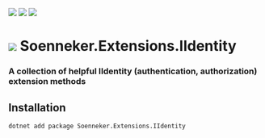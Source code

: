 ﻿[![](https://img.shields.io/nuget/v/soenneker.extensions.iidentity.svg?style=for-the-badge)](https://www.nuget.org/packages/soenneker.extensions.iidentity/)
[![](https://img.shields.io/github/actions/workflow/status/soenneker/soenneker.extensions.iidentity/publish-package.yml?style=for-the-badge)](https://github.com/soenneker/soenneker.extensions.iidentity/actions/workflows/publish-package.yml)
[![](https://img.shields.io/nuget/dt/soenneker.extensions.iidentity.svg?style=for-the-badge)](https://www.nuget.org/packages/soenneker.extensions.iidentity/)

# ![](https://user-images.githubusercontent.com/4441470/224455560-91ed3ee7-f510-4041-a8d2-3fc093025112.png) Soenneker.Extensions.IIdentity
### A collection of helpful IIdentity (authentication, authorization) extension methods

## Installation

```
dotnet add package Soenneker.Extensions.IIdentity
```
